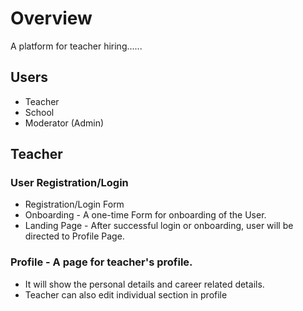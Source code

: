 # Overview

A platform for teacher hiring......


## Users

* Teacher
* School
* Moderator (Admin)


## Teacher

### User Registration/Login
* Registration/Login Form
* Onboarding - A one-time Form for onboarding of the User.
* Landing Page - After successful login or onboarding, user will be directed to Profile Page.
 
 
### Profile - A page for teacher's profile.
  * It will show the personal details and career related details.
  * Teacher can also edit individual section in profile
 

